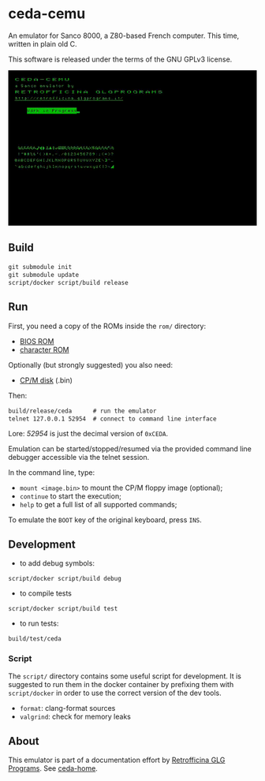 # ceda-cemu

An emulator for Sanco 8000, a Z80-based French computer.
This time, written in plain old C.

This software is released under the terms of the GNU GPLv3 license.

![sample screenshot](img/ceda.gif)

## Build
```
git submodule init
git submodule update
script/docker script/build release
```

## Run
First, you need a copy of the ROMs inside the `rom/` directory:
- [BIOS ROM](https://github.com/GLGPrograms/ceda-home/blob/main/README.md#rom)
- [character ROM](https://github.com/GLGPrograms/ceda-home/blob/main/README.md#rom)

Optionally (but strongly suggested) you also need:
- [CP/M disk](https://github.com/GLGPrograms/ceda-cpm) (.bin)

Then:
```
build/release/ceda      # run the emulator
telnet 127.0.0.1 52954  # connect to command line interface
```

Lore: *52954* is just the decimal version of `0xCEDA`.

Emulation can be started/stopped/resumed via the provided command line debugger accessible via the telnet session.

In the command line, type:
- `mount <image.bin>` to mount the CP/M floppy image (optional);
- `continue` to start the execution;
- `help` to get a full list of all supported commands;

To emulate the `BOOT` key of the original keyboard, press `INS`.

## Development
- to add debug symbols:
```
script/docker script/build debug
```

- to compile tests
```
script/docker script/build test
```

- to run tests:
```
build/test/ceda
```

### Script
The `script/` directory contains some useful script for development.
It is suggested to run them in the docker container by prefixing them with `script/docker` in order to use the correct version of the dev tools.

- `format`: clang-format sources
- `valgrind`: check for memory leaks

## About
This emulator is part of a documentation effort by [Retrofficina GLG Programs](https://retrofficina.glgprograms.it/). See [ceda-home](https://github.com/GLGPrograms/ceda-home).
